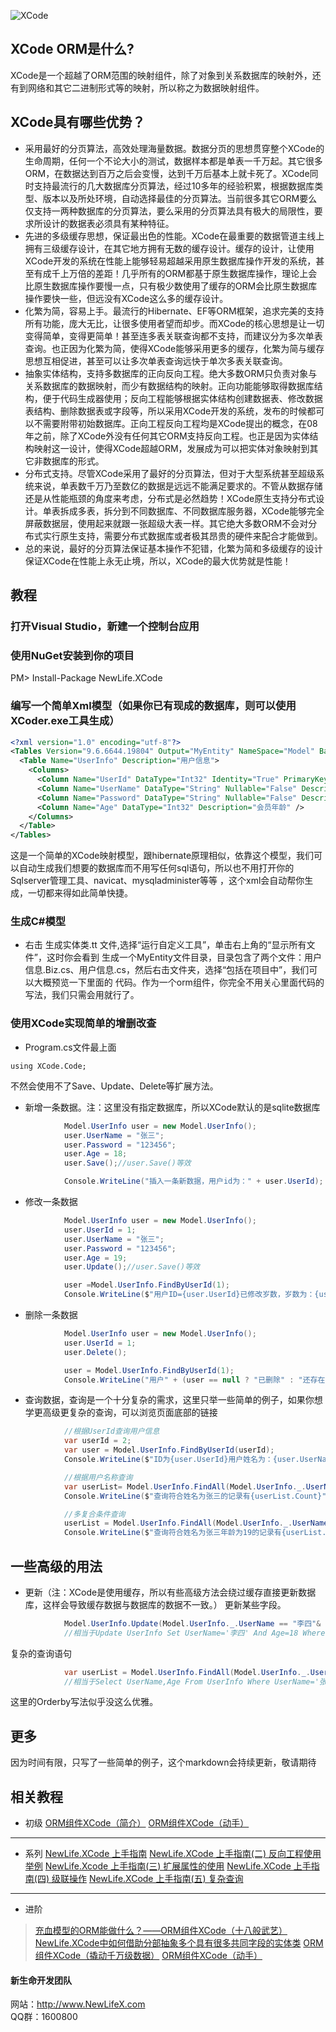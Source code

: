 ![XCode](http://www.newlifex.com/templates/green/images/logo.png)
## XCode ORM是什么?
XCode是一个超越了ORM范围的映射组件，除了对象到关系数据库的映射外，还有到网络和其它二进制形式等的映射，所以称之为数据映射组件。

## XCode具有哪些优势？

* 采用最好的分页算法，高效处理海量数据。数据分页的思想贯穿整个XCode的生命周期，任何一个不论大小的测试，数据样本都是单表一千万起。其它很多ORM，在数据达到百万之后会变慢，达到千万后基本上就卡死了。XCode同时支持最流行的几大数据库分页算法，经过10多年的经验积累，根据数据库类型、版本以及所处环境，自动选择最佳的分页算法。当前很多其它ORM要么仅支持一两种数据库的分页算法，要么采用的分页算法具有极大的局限性，要求所设计的数据表必须具有某种特征。
* 先进的多级缓存思想，保证最出色的性能。XCode在最重要的数据管道主线上拥有三级缓存设计，在其它地方拥有无数的缓存设计。缓存的设计，让使用XCode开发的系统在性能上能够轻易超越采用原生数据库操作开发的系统，甚至有成千上万倍的差距！几乎所有的ORM都基于原生数据库操作，理论上会比原生数据库操作要慢一点，只有极少数使用了缓存的ORM会比原生数据库操作要快一些，但远没有XCode这么多的缓存设计。
* 化繁为简，容易上手。最流行的Hibernate、EF等ORM框架，追求完美的支持所有功能，庞大无比，让很多使用者望而却步。而XCode的核心思想是让一切变得简单，变得更简单！甚至连多表关联查询都不支持，而建议分为多次单表查询。也正因为化繁为简，使得XCode能够采用更多的缓存，化繁为简与缓存思想互相促进，甚至可以让多次单表查询远快于单次多表关联查询。
* 抽象实体结构，支持多数据库的正向反向工程。绝大多数ORM只负责对象与关系数据库的数据映射，而少有数据结构的映射。正向功能能够取得数据库结构，便于代码生成器使用；反向工程能够根据实体结构创建数据表、修改数据表结构、删除数据表或字段等，所以采用XCode开发的系统，发布的时候都可以不需要附带初始数据库。正向工程反向工程均是XCode提出的概念，在08年之前，除了XCode外没有任何其它ORM支持反向工程。也正是因为实体结构映射这一设计，使得XCode超越ORM，发展成为可以把实体对象映射到其它非数据库的形式。
* 分布式支持。尽管XCode采用了最好的分页算法，但对于大型系统甚至超级系统来说，单表数千万乃至数亿的数据是远远不能满足要求的。不管从数据存储还是从性能瓶颈的角度来考虑，分布式是必然趋势！XCode原生支持分布式设计。单表拆成多表，拆分到不同数据库、不同数据库服务器，XCode能够完全屏蔽数据层，使用起来就跟一张超级大表一样。其它绝大多数ORM不会对分布式实行原生支持，需要分布式数据库或者极其昂贵的硬件来配合才能做到。
* 总的来说，最好的分页算法保证基本操作不犯错，化繁为简和多级缓存的设计保证XCode在性能上永无止境，所以，XCode的最大优势就是性能！

## 教程

### 打开Visual Studio，新建一个控制台应用

### 使用NuGet安装到你的项目

PM> Install-Package NewLife.XCode

### 编写一个简单Xml模型（如果你已有现成的数据库，则可以使用XCoder.exe工具生成）
```xml
<?xml version="1.0" encoding="utf-8"?>
<Tables Version="9.6.6644.19804" Output="MyEntity" NameSpace="Model" BaseClass="Entity" ConnName="DB">
  <Table Name="UserInfo" Description="用户信息">
    <Columns>
      <Column Name="UserId" DataType="Int32" Identity="True" PrimaryKey="True" Description="会员id" />
      <Column Name="UserName" DataType="String" Nullable="False" Description="会员名称" />
      <Column Name="Password" DataType="String" Nullable="False" Description="会员密码" />
      <Column Name="Age" DataType="Int32" Description="会员年龄" />
    </Columns>
  </Table>
</Tables>
```
这是一个简单的XCode映射模型，跟hibernate原理相似，依靠这个模型，我们可以自动生成我们想要的数据库而不用写任何sql语句，所以也不用打开你的Sqlserver管理工具、navicat、mysqladminister等等
，这个xml会自动帮你生成，一切都来得如此简单快捷。
### 生成C#模型
* 右击 生成实体类.tt 文件,选择“运行自定义工具”，单击右上角的“显示所有文件”，这时你会看到
生成一个MyEntity文件目录，目录包含了两个文件：用户信息.Biz.cs、用户信息.cs，然后右击文件夹，选择“包括在项目中”，我们可以大概预览一下里面的
代码。作为一个orm组件，你完全不用关心里面代码的写法，我们只需会用就行了。

### 使用XCode实现简单的增删改查
* Program.cs文件最上面
```
using XCode.Code;
```
不然会使用不了Save、Update、Delete等扩展方法。

* 新增一条数据。注：这里没有指定数据库，所以XCode默认的是sqlite数据库
```csharp
            Model.UserInfo user = new Model.UserInfo();
            user.UserName = "张三";
            user.Password = "123456";
            user.Age = 18;
            user.Save();//user.Save()等效

            Console.WriteLine("插入一条新数据，用户id为：" + user.UserId);
```
* 修改一条数据
```csharp
            Model.UserInfo user = new Model.UserInfo();
            user.UserId = 1;
            user.UserName = "张三";
            user.Password = "123456";
            user.Age = 19;
            user.Update();//user.Save()等效

            user =Model.UserInfo.FindByUserId(1);
            Console.WriteLine($"用户ID={user.UserId}已修改岁数，岁数为：{user.Age}");
```
* 删除一条数据
```csharp
            Model.UserInfo user = new Model.UserInfo();
            user.UserId = 1;
            user.Delete();

            user = Model.UserInfo.FindByUserId(1);
            Console.WriteLine("用户" + (user == null ? "已删除" : "还存在"));
```
* 查询数据，查询是一个十分复杂的需求，这里只举一些简单的例子，如果你想学更高级更复杂的查询，可以浏览页面底部的链接
```csharp
            //根据UserId查询用户信息
            var userId = 2;
            var user = Model.UserInfo.FindByUserId(userId);
            Console.WriteLine($"ID为{user.UserId}用户姓名为：{user.UserName}");

            //根据用户名称查询
            var userList= Model.UserInfo.FindAll(Model.UserInfo._.UserName, "张三");
            Console.WriteLine($"查询符合姓名为张三的记录有{userList.Count}");

            //多复合条件查询
            userList = Model.UserInfo.FindAll(Model.UserInfo._.UserName=="张三"& Model.UserInfo._.Age==19);
            Console.WriteLine($"查询符合姓名为张三年龄为19的记录有{userList.Count}");

```

## 一些高级的用法
* 更新（注：XCode是使用缓存，所以有些高级方法会绕过缓存直接更新数据库，这样会导致缓存数据与数据库的数据不一致。）
	更新某些字段。
```csharp
            Model.UserInfo.Update(Model.UserInfo._.UserName == "李四"& Model.UserInfo._.Age==18, Model.UserInfo._.UserId == 1);
            //相当于Update UserInfo Set UserName='李四' And Age=18 Where UserId=1
```

复杂的查询语句

```csharp
            var userList = Model.UserInfo.FindAll(Model.UserInfo._.UserName == "张三" & Model.UserInfo._.Age == 19, " UserName desc", string.Join(",", Model.UserInfo._.UserName, Model.UserInfo._.Age), 0, 0);
            //相当于Select UserName,Age From UserInfo Where UserName='张三' And Age=19 Order By  UserName desc
```

这里的Orderby写法似乎没这么优雅。

## 更多
因为时间有限，只写了一些简单的例子，这个markdown会持续更新，敬请期待

## 相关教程
* 初级
[ORM组件XCode（简介）](http://www.cnblogs.com/nnhy/archive/2010/09/13/1824666.html)
[ORM组件XCode（动手）](http://www.cnblogs.com/nnhy/archive/2010/09/15/1826602.html)
---
* 系列
[NewLife.XCode 上手指南](http://www.cnblogs.com/JangoJing/archive/2012/07/26/2610034.html)
[NewLife.XCode 上手指南(二) 反向工程使用举例](http://www.cnblogs.com/JangoJing/archive/2012/07/26/2610368.html)
[NewLife.Xcode 上手指南(三) 扩展属性的使用](http://www.cnblogs.com/JangoJing/archive/2012/07/31/2616238.html)
[NewLife.XCode 上手指南(四) 级联操作](http://www.cnblogs.com/JangoJing/archive/2012/08/02/2619311.html)
[NewLife.XCode 上手指南(五) 复杂查询](http://www.cnblogs.com/JangoJing/archive/2012/08/17/2644124.html)
---
* 进阶
> [充血模型的ORM能做什么？——ORM组件XCode（十八般武艺）](http://www.cnblogs.com/nnhy/archive/2010/09/25/1834320.html)
>[NewLife.XCode中如何借助分部抽象多个具有很多共同字段的实体类](http://www.cnblogs.com/nnhy/archive/2012/04/27/2473052.html)
>[ORM组件XCode（撬动千万级数据）](http://www.cnblogs.com/nnhy/archive/2010/09/15/1827477.html)
>[ORM组件XCode（动手）](http://www.cnblogs.com/nnhy/archive/2010/09/15/1826602.html)



 
#### 新生命开发团队  
网站：http://www.NewLifeX.com  
QQ群：1600800

